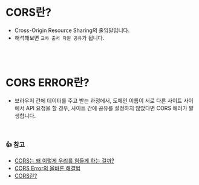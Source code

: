 # CORS란?

- Cross-Origin Resource Sharing의 줄임말입니다.
- 해석해보면 `교차 출처 자원 공유`가 됩니다.

<br>
<br>

# CORS ERROR란?

- 브라우저 간에 데이터를 주고 받는 과정에서, 도메인 이름이 서로 다른 사이트 사이에서 API 요청을 할 경우, 사이트 간에 공유를 설정하지 않았다면 CORS 에러가 발생합니다.

<br>

### 👍 참고

- [CORS는 왜 이렇게 우리를 힘들게 하는 걸까?](https://evan-moon.github.io/2020/05/21/about-cors/)
- [CORS Error의 올바른 해결법](https://coding-groot.tistory.com/91)
- [CORS란?](https://zzossig.io/posts/web/what_is_cors/)
